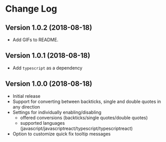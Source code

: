 # Change Log

## Version 1.0.2 (2018-08-18)
- Add GIFs to README.

## Version 1.0.1 (2018-08-18)
- Add `typescript` as a dependency

## Version 1.0.0 (2018-08-18)
- Initial release
- Support for converting between backticks, single and double quotes in any direction
- Settings for individually enabling/disabling
  - offered conversions (backticks/single quotes/double quotes)
  - supported languages (javascript/javascriptreact/typescript/typescriptreact)
- Option to customize quick fix tooltip messages
